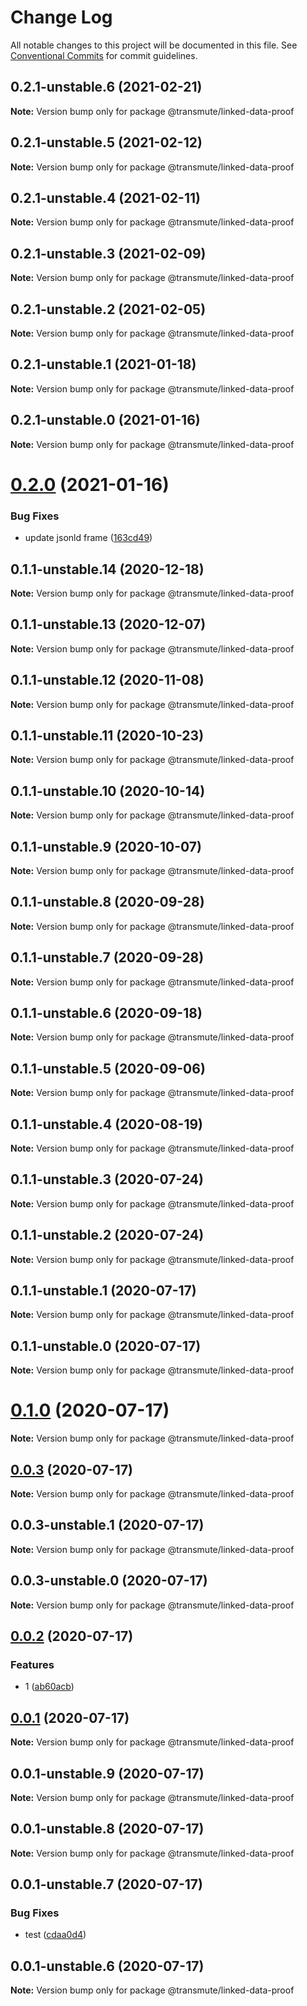 # Change Log

All notable changes to this project will be documented in this file.
See [Conventional Commits](https://conventionalcommits.org) for commit guidelines.

## 0.2.1-unstable.6 (2021-02-21)

**Note:** Version bump only for package @transmute/linked-data-proof





## 0.2.1-unstable.5 (2021-02-12)

**Note:** Version bump only for package @transmute/linked-data-proof





## 0.2.1-unstable.4 (2021-02-11)

**Note:** Version bump only for package @transmute/linked-data-proof





## 0.2.1-unstable.3 (2021-02-09)

**Note:** Version bump only for package @transmute/linked-data-proof





## 0.2.1-unstable.2 (2021-02-05)

**Note:** Version bump only for package @transmute/linked-data-proof





## 0.2.1-unstable.1 (2021-01-18)

**Note:** Version bump only for package @transmute/linked-data-proof





## 0.2.1-unstable.0 (2021-01-16)

**Note:** Version bump only for package @transmute/linked-data-proof





# [0.2.0](https://github.com/transmute-industries/vc.js/compare/v0.1.1-unstable.14...v0.2.0) (2021-01-16)


### Bug Fixes

* update jsonld frame ([163cd49](https://github.com/transmute-industries/vc.js/commit/163cd492951ac46af43922e62423ea7628c4a82f))





## 0.1.1-unstable.14 (2020-12-18)

**Note:** Version bump only for package @transmute/linked-data-proof





## 0.1.1-unstable.13 (2020-12-07)

**Note:** Version bump only for package @transmute/linked-data-proof





## 0.1.1-unstable.12 (2020-11-08)

**Note:** Version bump only for package @transmute/linked-data-proof





## 0.1.1-unstable.11 (2020-10-23)

**Note:** Version bump only for package @transmute/linked-data-proof





## 0.1.1-unstable.10 (2020-10-14)

**Note:** Version bump only for package @transmute/linked-data-proof





## 0.1.1-unstable.9 (2020-10-07)

**Note:** Version bump only for package @transmute/linked-data-proof





## 0.1.1-unstable.8 (2020-09-28)

**Note:** Version bump only for package @transmute/linked-data-proof





## 0.1.1-unstable.7 (2020-09-28)

**Note:** Version bump only for package @transmute/linked-data-proof





## 0.1.1-unstable.6 (2020-09-18)

**Note:** Version bump only for package @transmute/linked-data-proof





## 0.1.1-unstable.5 (2020-09-06)

**Note:** Version bump only for package @transmute/linked-data-proof





## 0.1.1-unstable.4 (2020-08-19)

**Note:** Version bump only for package @transmute/linked-data-proof





## 0.1.1-unstable.3 (2020-07-24)

**Note:** Version bump only for package @transmute/linked-data-proof





## 0.1.1-unstable.2 (2020-07-24)

**Note:** Version bump only for package @transmute/linked-data-proof





## 0.1.1-unstable.1 (2020-07-17)

**Note:** Version bump only for package @transmute/linked-data-proof





## 0.1.1-unstable.0 (2020-07-17)

**Note:** Version bump only for package @transmute/linked-data-proof





# [0.1.0](https://github.com/transmute-industries/vc.js/compare/v0.0.3...v0.1.0) (2020-07-17)

**Note:** Version bump only for package @transmute/linked-data-proof





## [0.0.3](https://github.com/transmute-industries/vc.js/compare/v0.0.3-unstable.1...v0.0.3) (2020-07-17)

**Note:** Version bump only for package @transmute/linked-data-proof





## 0.0.3-unstable.1 (2020-07-17)

**Note:** Version bump only for package @transmute/linked-data-proof





## 0.0.3-unstable.0 (2020-07-17)

**Note:** Version bump only for package @transmute/linked-data-proof





## [0.0.2](https://github.com/transmute-industries/vc.js/compare/v0.0.1...v0.0.2) (2020-07-17)


### Features

* 1 ([ab60acb](https://github.com/transmute-industries/vc.js/commit/ab60acbaf526379fada7bcb4ab2599e17455f6da))





## [0.0.1](https://github.com/transmute-industries/vc.js/compare/v0.0.1-unstable.9...v0.0.1) (2020-07-17)

**Note:** Version bump only for package @transmute/linked-data-proof





## 0.0.1-unstable.9 (2020-07-17)

**Note:** Version bump only for package @transmute/linked-data-proof





## 0.0.1-unstable.8 (2020-07-17)

**Note:** Version bump only for package @transmute/linked-data-proof





## 0.0.1-unstable.7 (2020-07-17)


### Bug Fixes

* test ([cdaa0d4](https://github.com/transmute-industries/vc.js/commit/cdaa0d489bfb5390ed98545884642c798ce18192))





## 0.0.1-unstable.6 (2020-07-17)

**Note:** Version bump only for package @transmute/linked-data-proof
